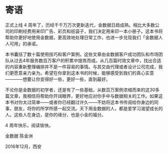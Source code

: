 # 寄语

正式上线 4 周年了，历经千千万万次更新迭代，金数据日趋成熟。相比大多数公司的印刷经费用来印广告、彩页和纸袋子，我们决定用来印一本小册子。这本书将帮助你更好地使用金数据，更高效地处理日常工作，也进一步兑现我们「金数据人人可用」的承诺。

本书囊括了数十篇使用技巧和客户案例。这些文章由金数据客户成功团队和市场团队从过去4年服务数百万客户的积累中提炼而成。从几百篇时效文章中，找出合适的内容重新整理编排并不是一件容易的事情。与其交由代理或者设计公司完成，我们更愿意亲力亲为。希望在你拿到这本书的时候，能够感受到我们的真心实意————想要让你变得好一些，更好一些，直到最好。

不论你是金数据的初学者，还是有了一些基础，从数百万案例浓缩而来的这30多篇文章，我相信将帮助你开阔眼界，更好地应对你手中与数据相关的工作。如果这本书对你太过简单——或者你已经翻过许久——不妨将这本书传阅给你身边的同事，朋友，将你的所学所感一起交流。天下用金数据的人，都是爱学习渴望成长的人。这些人在身边，是你的缘分，也是小金的福分。

4 周年快乐，阅读愉快。

金数据 陈金洲

2016年12月，西安

